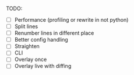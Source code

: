 TODO:
- [ ] Performance (profiling or rewrite in not python)
- [ ] Split lines
- [ ] Renumber lines in different place
- [ ] Better config handling
- [ ] Straighten
- [ ] CLI
- [ ] Overlay once
- [ ] Overlay live with diffing
